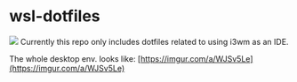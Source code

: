 # wsl-dotfiles
![](https://imgur.com/nNBYtCe)
Currently this repo only includes dotfiles related to using i3wm as an IDE.

The whole desktop env. looks like:
[https://imgur.com/a/WJSv5Le](https://imgur.com/a/WJSv5Le)
